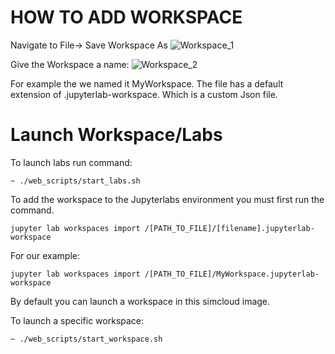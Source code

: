 # HOW TO ADD WORKSPACE
Navigate to File-> Save Workspace As
![Workspace_1](https://user-images.githubusercontent.com/27964546/181778983-181431e8-2c59-4cb7-a804-fbb35032d66b.png)

Give the Workspace a name:
![Workspace_2](https://user-images.githubusercontent.com/27964546/181780205-f0367432-1819-44fd-b03f-2eee6bf852c1.png)

For example the we named it MyWorkspace. The file has a default extension of .jupyterlab-workspace. Which is a custom Json file.

# Launch Workspace/Labs
To launch labs run command:
```
~ ./web_scripts/start_labs.sh
```

To add the workspace to the Jupyterlabs environment you must first run  the command.
```
jupyter lab workspaces import /[PATH_TO_FILE]/[filename].jupyterlab-workspace
```

For our example:
```
jupyter lab workspaces import /[PATH_TO_FILE]/MyWorkspace.jupyterlab-workspace
```

By default you can launch a workspace in this simcloud image. 

To launch a specific workspace:
```
~ ./web_scripts/start_workspace.sh
```



